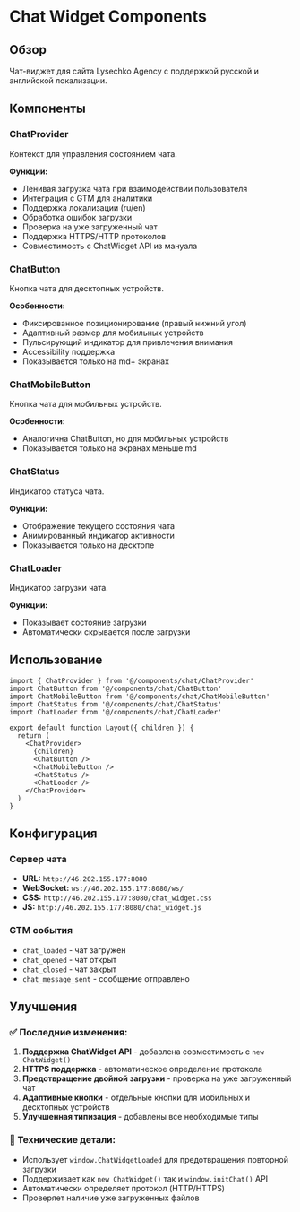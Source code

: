 # Chat Widget Components

## Обзор

Чат-виджет для сайта Lysechko Agency с поддержкой русской и английской локализации.

## Компоненты

### ChatProvider
Контекст для управления состоянием чата.

**Функции:**
- Ленивая загрузка чата при взаимодействии пользователя
- Интеграция с GTM для аналитики
- Поддержка локализации (ru/en)
- Обработка ошибок загрузки
- Проверка на уже загруженный чат
- Поддержка HTTPS/HTTP протоколов
- Совместимость с ChatWidget API из мануала

### ChatButton
Кнопка чата для десктопных устройств.

**Особенности:**
- Фиксированное позиционирование (правый нижний угол)
- Адаптивный размер для мобильных устройств
- Пульсирующий индикатор для привлечения внимания
- Accessibility поддержка
- Показывается только на md+ экранах

### ChatMobileButton
Кнопка чата для мобильных устройств.

**Особенности:**
- Аналогична ChatButton, но для мобильных устройств
- Показывается только на экранах меньше md

### ChatStatus
Индикатор статуса чата.

**Функции:**
- Отображение текущего состояния чата
- Анимированный индикатор активности
- Показывается только на десктопе

### ChatLoader
Индикатор загрузки чата.

**Функции:**
- Показывает состояние загрузки
- Автоматически скрывается после загрузки

## Использование

```tsx
import { ChatProvider } from '@/components/chat/ChatProvider'
import ChatButton from '@/components/chat/ChatButton'
import ChatMobileButton from '@/components/chat/ChatMobileButton'
import ChatStatus from '@/components/chat/ChatStatus'
import ChatLoader from '@/components/chat/ChatLoader'

export default function Layout({ children }) {
  return (
    <ChatProvider>
      {children}
      <ChatButton />
      <ChatMobileButton />
      <ChatStatus />
      <ChatLoader />
    </ChatProvider>
  )
}
```

## Конфигурация

### Сервер чата
- **URL:** `http://46.202.155.177:8080`
- **WebSocket:** `ws://46.202.155.177:8080/ws/`
- **CSS:** `http://46.202.155.177:8080/chat_widget.css`
- **JS:** `http://46.202.155.177:8080/chat_widget.js`

### GTM события
- `chat_loaded` - чат загружен
- `chat_opened` - чат открыт
- `chat_closed` - чат закрыт
- `chat_message_sent` - сообщение отправлено

## Улучшения

### ✅ Последние изменения:
1. **Поддержка ChatWidget API** - добавлена совместимость с `new ChatWidget()`
2. **HTTPS поддержка** - автоматическое определение протокола
3. **Предотвращение двойной загрузки** - проверка на уже загруженный чат
4. **Адаптивные кнопки** - отдельные кнопки для мобильных и десктопных устройств
5. **Улучшенная типизация** - добавлены все необходимые типы

### 🔧 Технические детали:
- Использует `window.ChatWidgetLoaded` для предотвращения повторной загрузки
- Поддерживает как `new ChatWidget()` так и `window.initChat()` API
- Автоматически определяет протокол (HTTP/HTTPS)
- Проверяет наличие уже загруженных файлов 